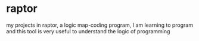 # raptor
my projects in raptor, a logic map-coding program, I am learning to program and this tool is very useful to understand the logic of programming 
